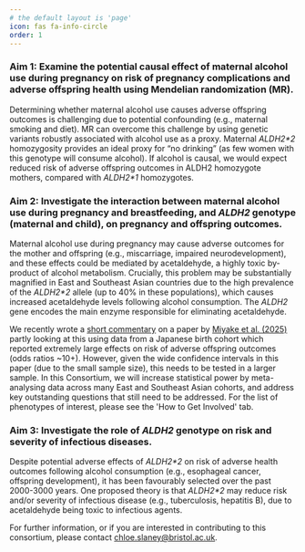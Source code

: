 ```yaml
---
# the default layout is 'page'
icon: fas fa-info-circle
order: 1
---
```

### Aim 1: Examine the potential causal effect of maternal alcohol use during pregnancy on risk of pregnancy complications and adverse offspring health using Mendelian randomization (MR).
Determining whether maternal alcohol use causes adverse offspring outcomes is challenging due to potential confounding (e.g., maternal smoking and diet). MR can overcome this challenge by using genetic variants robustly associated with alcohol use as a proxy. Maternal *ALDH2\*2* homozygosity provides an ideal proxy for “no drinking” (as few women with this genotype will consume alcohol). If alcohol is causal, we would expect reduced risk of adverse offspring outcomes in ALDH2 homozygote mothers, compared with *ALDH2\*1* homozygotes.

### Aim 2: Investigate the interaction between maternal alcohol use during pregnancy and breastfeeding, and *ALDH2* genotype (maternal and child), on pregnancy and offspring outcomes.
Maternal alcohol use during pregnancy may cause adverse outcomes for the mother and offspring (e.g., miscarriage, impaired neurodevelopment), and these effects could be mediated by acetaldehyde, a highly toxic by-product of alcohol metabolism. Crucially, this problem may be substantially magnified in East and Southeast Asian countries due to the high prevalence of the *ALDH2\*2* allele (up to 40% in these populations), which causes increased acetaldehyde levels following alcohol consumption. The *ALDH2* gene encodes the main enzyme responsible for eliminating acetaldehyde.

We recently wrote a [short commentary](https://onlinelibrary.wiley.com/doi/10.1111/acer.70070?af=R) on a paper by [Miyake et al. (2025)](https://pmc.ncbi.nlm.nih.gov/articles/PMC11740163/) partly looking at this using data from a Japanese birth cohort which reported extremely large effects on risk of adverse offspring outcomes (odds ratios ~10+). However, given the wide confidence intervals in this paper (due to the small sample size), this needs to be tested in a larger sample. In this Consortium, we will increase statistical power by meta-analysing data across many East and Southeast Asian cohorts, and address key outstanding questions that still need to be addressed. For the list of phenotypes of interest, please see the 'How to Get Involved' tab.

### Aim 3: Investigate the role of *ALDH2* genotype on risk and severity of infectious diseases.
Despite potential adverse effects of *ALDH2\*2* on risk of adverse health outcomes following alcohol consumption (e.g., esophageal cancer, offspring development), it has been favourably selected over the past 2000-3000 years. One proposed theory is that *ALDH2\*2* may reduce risk and/or severity of infectious disease (e.g., tuberculosis, hepatitis B), due to acetaldehyde being toxic to infectious agents.

For further information, or if you are interested in contributing to this consortium, please contact chloe.slaney@bristol.ac.uk.
